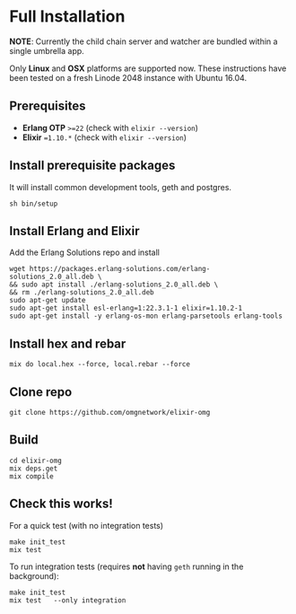 # Full Installation

**NOTE**: Currently the child chain server and watcher are bundled within a single umbrella app.

Only **Linux** and **OSX** platforms are supported now. These instructions have been tested on a fresh Linode 2048 instance with Ubuntu 16.04.

## Prerequisites
* **Erlang OTP** `>=22` (check with `elixir --version`)
* **Elixir** `=1.10.*` (check with `elixir --version`)

## Install prerequisite packages
It will install common development tools, geth and postgres.

```
sh bin/setup
```

## Install Erlang and Elixir

Add the Erlang Solutions repo and install
```
wget https://packages.erlang-solutions.com/erlang-solutions_2.0_all.deb \
&& sudo apt install ./erlang-solutions_2.0_all.deb \
&& rm ./erlang-solutions_2.0_all.deb
sudo apt-get update
sudo apt-get install esl-erlang=1:22.3.1-1 elixir=1.10.2-1
sudo apt-get install -y erlang-os-mon erlang-parsetools erlang-tools
```

## Install hex and rebar
```
mix do local.hex --force, local.rebar --force
```

## Clone repo
```
git clone https://github.com/omgnetwork/elixir-omg
```

## Build
```
cd elixir-omg
mix deps.get
mix compile
```

## Check this works!
For a quick test (with no integration tests)
```
make init_test
mix test
```

To run integration tests (requires **not** having `geth` running in the background):
```
make init_test
mix test   --only integration
```
